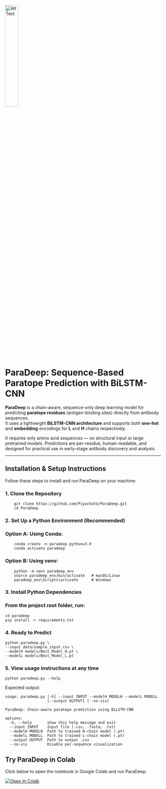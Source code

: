 <img src="https://github.com/user-attachments/assets/eb2f6678-281d-4ec3-b9c3-d8325fb787d3" alt="Alt Text" style="width:29%; height:auto;">

# ParaDeep: Sequence-Based Paratope Prediction with BiLSTM-CNN

**ParaDeep** is a chain-aware, sequence-only deep learning model for predicting **paratope residues** (antigen-binding sites) directly from antibody sequences.  
It uses a lightweight **BiLSTM-CNN architecture** and supports both **one-hot** and **embedding** encodings for **L** and **H** chains respectively.

It requires only amino acid sequences — no structural input or large pretrained models. Predictions are per-residue, human-readable, and designed for practical use in early-stage antibody discovery and analysis.

---

## Installation & Setup Instructions

Follow these steps to install and run ParaDeep on your machine:


### 1. Clone the Repository
        git clone https://github.com/PiyachatU/ParaDeep.git
        cd ParaDeep
### 2. Set Up a Python Environment (Recommended)
### Option A: Using Conda:
        conda create -n paradeep python=3.9
        conda activate paradeep
### Option B: Using venv:
        python -m venv paradeep_env
        source paradeep_env/bin/activate   # macOS/Linux
        paradeep_env\Scripts\activate      # Windows
### 3. Install Python Dependencies
### From the project root folder, run:
    cd paradeep
    pip install -r requirements.txt
### 4. Ready to Predict
    python paradeep.py \
    --input data/sample_input.csv \
    --modelH models/Best_Model_H.pt \
    --modelL models/Best_Model_L.pt
### 5. View usage instructions at any time
    python paradeep.py --help

Expected output:

```
usage: paradeep.py [-h] --input INPUT --modelH MODELH --modelL MODELL
                   [--output OUTPUT] [--no-vis]

ParaDeep: Chain-aware paratope prediction using BiLSTM-CNN

options:
  -h, --help       show this help message and exit
  --input INPUT    Input file (.csv, .fasta, .txt)
  --modelH MODELH  Path to trained H-chain model (.pt)
  --modelL MODELL  Path to trained L-chain model (.pt)
  --output OUTPUT  Path to output .csv
  --no-vis         Disable per-sequence visualization
```

## Try ParaDeep in Colab

Click below to open the notebook in Google Colab and run ParaDeep:

[![Open In Colab](https://colab.research.google.com/assets/colab-badge.svg)](
https://colab.research.google.com/github/PiyachatU/ParaDeep/blob/main/ParaDeep_Colab.ipynb)


